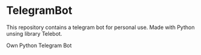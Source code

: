# TelegramBot

This repository contains a telegram bot for personal use.
Made with Python unsing library Telebot.

Own Python Telegram Bot